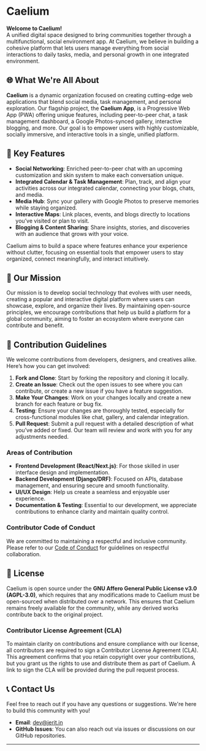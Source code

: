 # Caelium

**Welcome to Caelium!**  
A unified digital space designed to bring communities together through a multifunctional, social environment app. At Caelium, we believe in building a cohesive platform that lets users manage everything from social interactions to daily tasks, media, and personal growth in one integrated environment.

## 🌐 What We're All About

**Caelium** is a dynamic organization focused on creating cutting-edge web applications that blend social media, task management, and personal exploration. Our flagship project, the **Caelium App**, is a Progressive Web App (PWA) offering unique features, including peer-to-peer chat, a task management dashboard, a Google Photos-synced gallery, interactive blogging, and more. Our goal is to empower users with highly customizable, socially immersive, and interactive tools in a single, unified platform.

## 🚀 Key Features

- **Social Networking**: Enriched peer-to-peer chat with an upcoming customization and skin system to make each conversation unique.
- **Integrated Calendar & Task Management**: Plan, track, and align your activities across our integrated calendar, connecting your blogs, chats, and media.
- **Media Hub**: Sync your gallery with Google Photos to preserve memories while staying organized.
- **Interactive Maps**: Link places, events, and blogs directly to locations you’ve visited or plan to visit.
- **Blogging & Content Sharing**: Share insights, stories, and discoveries with an audience that grows with your voice.

Caelium aims to build a space where features enhance your experience without clutter, focusing on essential tools that empower users to stay organized, connect meaningfully, and interact intuitively.

## 🎯 Our Mission

Our mission is to develop social technology that evolves with user needs, creating a popular and interactive digital platform where users can showcase, explore, and organize their lives. By maintaining open-source principles, we encourage contributions that help us build a platform for a global community, aiming to foster an ecosystem where everyone can contribute and benefit.

## 🤝 Contribution Guidelines

We welcome contributions from developers, designers, and creatives alike. Here’s how you can get involved:

1. **Fork and Clone**: Start by forking the repository and cloning it locally.
2. **Create an Issue**: Check out the open issues to see where you can contribute, or create a new issue if you have a feature suggestion.
3. **Make Your Changes**: Work on your changes locally and create a new branch for each feature or bug fix.
4. **Testing**: Ensure your changes are thoroughly tested, especially for cross-functional modules like chat, gallery, and calendar integration.
5. **Pull Request**: Submit a pull request with a detailed description of what you’ve added or fixed. Our team will review and work with you for any adjustments needed.

### Areas of Contribution

- **Frontend Development (React/Next.js)**: For those skilled in user interface design and implementation.
- **Backend Development (Django/DRF)**: Focused on APIs, database management, and ensuring secure and smooth functionality.
- **UI/UX Design**: Help us create a seamless and enjoyable user experience.
- **Documentation & Testing**: Essential to our development, we appreciate contributions to enhance clarity and maintain quality control.

### Contributor Code of Conduct

We are committed to maintaining a respectful and inclusive community. Please refer to our [Code of Conduct](CODE_OF_CONDUCT.md) for guidelines on respectful collaboration.

## 📄 License

Caelium is open source under the **GNU Affero General Public License v3.0 (AGPL-3.0)**, which requires that any modifications made to Caelium must be open-sourced when distributed over a network. This ensures that Caelium remains freely available for the community, while any derived works contribute back to the original project.

### Contributor License Agreement (CLA)

To maintain clarity on contributions and ensure compliance with our license, all contributors are required to sign a Contributor License Agreement (CLA). This agreement confirms that you retain copyright over your contributions, but you grant us the rights to use and distribute them as part of Caelium. A link to sign the CLA will be provided during the pull request process.

## 📞 Contact Us

Feel free to reach out if you have any questions or suggestions. We're here to build this community with you!

- **Email**: dev@jerit.in
- **GitHub Issues**: You can also reach out via issues or discussions on our GitHub repositories.

---
